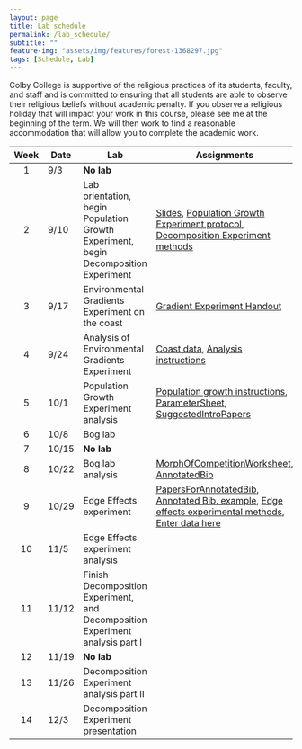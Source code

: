 ```yaml
--- 
layout: page
title: Lab schedule 
permalink: /lab_schedule/
subtitle: "" 
feature-img: "assets/img/features/forest-1368297.jpg"
tags: [Schedule, Lab]
---
```


Colby College is supportive of the religious practices of its students, faculty, and staff and is committed to ensuring that all students are able to observe their religious beliefs without academic penalty.  If you observe a religious holiday that will impact your work in this course, please see me at the beginning of the term.  We will then work to find a reasonable accommodation that will allow you to complete the academic work.

Week | Date   | Lab | Assignments
:---:|--------|-----|---------
1    | 9/3    | **No lab** |
2    | 9/10   | Lab orientation, begin Population Growth Experiment, begin Decomposition Experiment | [Slides](https://drive.google.com/open?id=1htIlgoClavB1E2B9fjL4lsHLh72U7H9uu4TdJdoIp-M), [Population Growth Experiment protocol](https://drive.google.com/open?id=1gPMUtf3wx62JfIJDE_TUlZ9f8OZx3yMe), [Decomposition Experiment methods](https://drive.google.com/open?id=1kMMlwJGu5EokTAU1Lf5-KwBOa7duxcC8)
3    | 9/17   | Environmental Gradients Experiment on the coast | [Gradient Experiment Handout](https://drive.google.com/open?id=1hN0v0pl5yHWSwHVkcIyqIxpayO0I2W8-)
4    | 9/24   | Analysis of Environmental Gradients Experiment | [Coast data](https://drive.google.com/open?id=1xy89ZtUi7OL6rvvDfENiR3JRARc3cfJx), [Analysis instructions](/GradientExperiment.html)
5    | 10/1   | Population Growth Experiment analysis | [Population growth instructions](/PopGrowth.html), [ParameterSheet](https://docs.google.com/spreadsheets/d/16WxgOi0buqRHOpZQnfrSJjYXGkUxld6MXGvG2xXcQ1Y/edit?usp=sharing), [SuggestedIntroPapers](https://drive.google.com/drive/folders/1HZrgpSyyu3J_XS9zfprJjfvHySfC606J?usp=sharing)
6    | 10/8   | Bog lab |
7    | 10/15  | **No lab** |
8    | 10/22  | Bog lab analysis | [MorphOfCompetitionWorksheet](https://drive.google.com/open?id=15APlh8Re4odfQyVqiPLy2iWLThQ23oTxjcM8ENkJ1Pw), [AnnotatedBib](https://drive.google.com/open?id=1RLqFyKETRettvv02JWS7bJcG2J9BxPG3cNKqhVZb76s)
9    | 10/29  | Edge Effects experiment | [PapersForAnnotatedBib](https://drive.google.com/open?id=1ly8QI4kq3kD3qtRw-xczFYXlrjL-32bq), [Annotated Bib. example](https://drive.google.com/open?id=1MVsFfCA23EtJkBhCYrdxffN3ye1wR694), [Edge effects experimental methods](https://drive.google.com/open?id=1zI0XCz0Hf3FzwbFA4bXOL0Q3eTqfJJD0OkYH8D6VI4g), [Enter data here](https://docs.google.com/spreadsheets/d/1h4p09tx0eqlxA8wFFU9tYIkns4lLSeC_1988denCdjs/edit?usp=sharing)
10   | 11/5   | Edge Effects experiment analysis|
11   | 11/12  | Finish Decomposition Experiment, and Decomposition Experiment analysis part I|
12   | 11/19  | **No lab** |
13   | 11/26  | Decomposition Experiment analysis part II |
14   | 12/3   | Decomposition Experiment presentation |